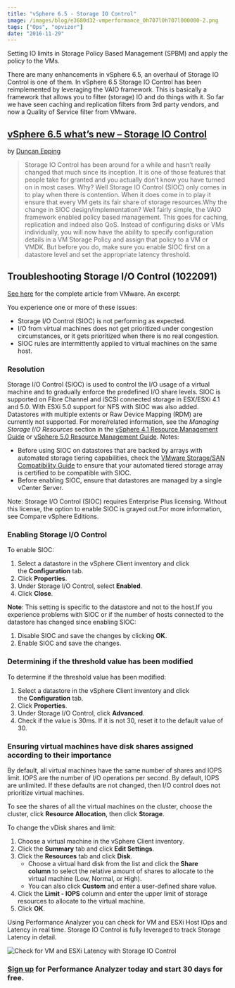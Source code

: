 ```yaml
---
title: "vSphere 6.5 - Storage IO Control"
image: /images/blog/e3680d32-vmperformance_0h707l0h707l000000-2.png
tags: ["Ops", "opvizor"]
date: "2016-11-29"
---
```


Setting IO limits in Storage Policy Based Management (SPBM) and apply the policy to the VMs.

There are many enhancements in vSphere 6.5, an overhaul of Storage IO Control is one of them. In vSphere 6.5 Storage IO Control has been reimplemented by leveraging the VAIO framework. This is basically a framework that allows you to filter (storage) IO and do things with it. So far we have seen caching and replication filters from 3rd party vendors, and now a Quality of Service filter from VMware.

## [vSphere 6.5 what’s new – Storage IO Control](http://www.yellow-bricks.com/2016/10/26/vsphere-6-5-whats-new-storage-io-control/)

by [Duncan Epping](http://www.yellow-bricks.com/)

> Storage IO Control has been around for a while and hasn’t really changed that much since its inception. It is one of those features that people take for granted and you actually don’t know you have turned on in most cases. Why? Well Storage IO Control (SIOC) only comes in to play when there is contention. When it does come in to play it ensure that every VM gets its fair share of storage resources.Why the change in SIOC design/implementation? Well fairly simple, the VAIO framework enabled policy based management. This goes for caching, replication and indeed also QoS. Instead of configuring disks or VMs individually, you will now have the ability to specify configuration details in a VM Storage Policy and assign that policy to a VM or VMDK. But before you do, make sure you enable SIOC first on a datastore level and set the appropriate latency threshold.

## Troubleshooting Storage I/O Control (1022091)

[See here](https://kb.vmware.com/selfservice/microsites/search.do?language=en_US&cmd=displayKC&externalId=1022091) for the complete article from VMware. An excerpt:

You experience one or more of these issues:

- Storage I/O Control (SIOC) is not performing as expected.
- I/O from virtual machines does not get prioritized under congestion circumstances, or it gets prioritized when there is no real congestion.
- SIOC rules are intermittently applied to virtual machines on the same host.

### Resolution

Storage I/O Control (SIOC) is used to control the I/O usage of a virtual machine and to gradually enforce the predefined I/O share levels. SIOC is supported on Fibre Channel and iSCSI connected storage in ESX/ESXi 4.1 and 5.0. With ESXi 5.0 support for NFS with SIOC was also added. Datastores with multiple extents or Raw Device Mapping (RDM) are currently not supported. For more/related information, see the _Managing Storage I/O Resources_ section in the [vSphere 4.1 Resource Management Guide](http://www.vmware.com/pdf/vsphere4/r41/vsp_41_resource_mgmt.pdf) or [vSphere 5.0 Resource Management Guide](http://pubs.vmware.com/vsphere-50/topic/com.vmware.ICbase/PDF/vsphere-esxi-vcenter-server-501-resource-management-guide.pdf). Notes:

- Before using SIOC on datastores that are backed by arrays with automated storage tiering capabilities, check the [VMware Storage/SAN Compatibility Guide](http://partnerweb.vmware.com/comp_guide2/search.php?deviceCategory=san) to ensure that your automated tiered storage array is certified to be compatible with SIOC.
- Before enabling SIOC, ensure that datastores are managed by a single vCenter Server.

Note: Storage I/O Control (SIOC) requires Enterprise Plus licensing. Without this license, the option to enable SIOC is grayed out.For more information, see Compare vSphere Editions.

### Enabling Storage I/O Control

To enable SIOC: 

1. Select a datastore in the vSphere Client inventory and click the **Configuration** tab.
2. Click **Properties**.
3. Under Storage I/O Control, select **Enabled**.
4. Click **Close**.

**Note**: This setting is specific to the datastore and not to the host.If you experience problems with SIOC or if the number of hosts connected to the datastore has changed since enabling SIOC:

1. Disable SIOC and save the changes by clicking **OK**.
2. Enable SIOC and save the changes.

### Determining if the threshold value has been modified

To determine if the threshold value has been modified:

1. Select a datastore in the vSphere Client inventory and click the **Configuration** tab.
2. Click **Properties**.
3. Under Storage I/O Control, click **Advanced**.
4. Check if the value is 30ms. If it is not 30, reset it to the default value of 30.

### Ensuring virtual machines have disk shares assigned according to their importance

By default, all virtual machines have the same number of shares and IOPS limit. IOPS are the number of I/O operations per second. By default, IOPS are unlimited. If these defaults are not changed, then I/O control does not prioritize virtual machines.

To see the shares of all the virtual machines on the cluster, choose the cluster, click **Resource Allocation**, then click **Storage**.

To change the vDisk shares and limit:

1. Choose a virtual machine in the vSphere Client inventory.
2. Click the **Summary** tab and click **Edit Settings**.
3. Click the **Resources** tab and click **Disk**.
    - Choose a virtual hard disk from the list and click the **Share column** to select the relative amount of shares to allocate to the virtual machine (Low, Normal, or High).
    - You can also click **Custom** and enter a user-defined share value.
4. Click the **Limit - IOPS** column and enter the upper limit of storage resources to allocate to the virtual machine.
5. Click **OK**.

Using Performance Analyzer you can check for VM and ESXi Host IOps and Latency in real time. Storage IO Control is fully leveraged to track Storage Latency in detail.

![Check for VM and ESXi Latency with Storage IO Control](/images/blog/e3680d32-vmperformance_0h707l0h707l000000-2.png)

### [Sign up](http://try.opvizor.com/opvizor-perfanalyzer-product-page/) for Performance Analyzer today and start 30 days for free.

